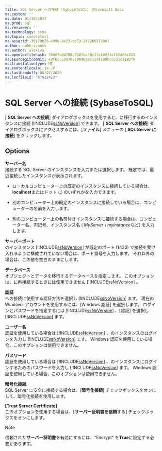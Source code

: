 ```yaml
---
title: SQL Server への接続 (SybaseToSQL) |Microsoft Docs
ms.custom: ''
ms.date: 01/19/2017
ms.prod: sql
ms.reviewer: ''
ms.technology: ssma
ms.topic: conceptual
ms.assetid: 30179b25-409b-4e23-bc73-2f226657098f
author: nahk-ivanov
ms.author: alexiva
ms.openlocfilehash: 78007a3d788c7387cd59c2fa1b9f3cf52466c525
ms.sourcegitcommit: e8f6c51d4702c0046aec1394109bc0503ca182f0
ms.translationtype: MT
ms.contentlocale: ja-JP
ms.lasthandoff: 08/07/2020
ms.locfileid: "87932423"
---
```

# <a name="connect-to-sql-server-sybasetosql"></a>SQL Server への接続 (SybaseToSQL)
[ **SQL Server への接続**] ダイアログボックスを使用すると、に移行するのインスタンスに接続 [!INCLUDE[ssNoVersion](../../includes/ssnoversion-md.md)] できます。 [ **SQL Server への接続**] ダイアログボックスにアクセスするには、[**ファイル**] メニューの [ **SQL Server に接続**] をクリックします。  
  
## <a name="options"></a>Options  
**サーバー名**  
接続する SQL Server のインスタンスを入力または選択します。 既定では、最近接続したインスタンスが表示されます。  
  
-   ローカルコンピューター上の既定のインスタンスに接続している場合は、 **localhost**またはドット (**.**) のいずれかを入力できます。  
  
-   別のコンピューター上の既定のインスタンスに接続している場合は、コンピューターの名前を入力します。  
  
-   別のコンピューター上の名前付きインスタンスに接続する場合は、コンピューター名、円記号、インスタンス名 ( *MyServer* \\ *myinstance*など) を入力します。  
  
**サーバーポート**  
のインスタンス [!INCLUDE[ssNoVersion](../../includes/ssnoversion-md.md)] が既定のポート (1433) で接続を受け入れるように構成されていない場合は、ポート番号を入力します。 それ以外の場合は、この値を空白のままにします。  
  
**データベース**  
オブジェクトとデータを移行するデータベースを指定します。 このオプションは、に再接続するときには使用できません [!INCLUDE[ssNoVersion](../../includes/ssnoversion-md.md)] 。  
  
**認証**  
への接続に使用する認証方法を選択し [!INCLUDE[ssNoVersion](../../includes/ssnoversion-md.md)] ます。 現在の Windows アカウントを使用するには、[Windows 認証] を選択します。 ログインとパスワードを指定するには [!INCLUDE[ssNoVersion](../../includes/ssnoversion-md.md)] 、[認証] を選択し [!INCLUDE[ssNoVersion](../../includes/ssnoversion-md.md)] ます。  
  
**ユーザー名**  
認証を使用している場合は [!INCLUDE[ssNoVersion](../../includes/ssnoversion-md.md)] 、のインスタンスのログインを入力し [!INCLUDE[ssNoVersion](../../includes/ssnoversion-md.md)] ます。 Windows 認証を使用している場合、このオプションは使用できません。  
  
**パスワード**  
認証を使用している場合は [!INCLUDE[ssNoVersion](../../includes/ssnoversion-md.md)] 、のインスタンスにログインするためのパスワードを入力し [!INCLUDE[ssNoVersion](../../includes/ssnoversion-md.md)] ます。 Windows 認証を使用している場合、このオプションは使用できません。  
  
**暗号化接続**  
SQL Server に安全に接続する場合は、[**暗号化接続**] チェックボックスをオンにして、暗号化接続を使用します。  
  
**[Trust Server Certificate]**  
このオプションを使用する場合は、[**サーバー証明書を信頼**する] チェックボックスをオンにします。  
  
> [!NOTE]  
> 信頼された**サーバー証明書**を有効にするには、"Encrypt" を**True**に設定する必要があります。  
  

